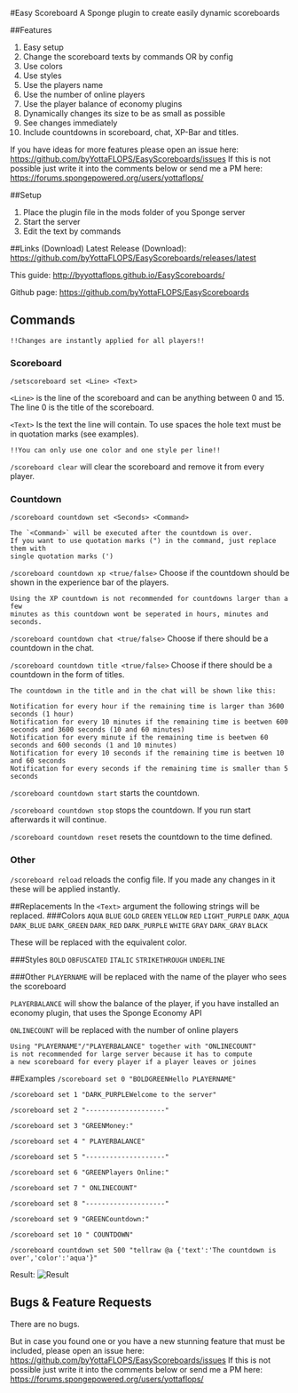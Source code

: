 #Easy Scoreboard
A Sponge plugin to create easily dynamic scoreboards

##Features
1. Easy setup
2. Change the scoreboard texts by commands OR by config
3. Use colors
4. Use styles
5. Use the players name
6. Use the number of online players
7. Use the player balance of economy plugins
8. Dynamically changes its size to be as small as possible
9. See changes immediately
10. Include countdowns in scoreboard, chat, XP-Bar and titles.

If you have ideas for more features please open an issue here:
https://github.com/byYottaFLOPS/EasyScoreboards/issues
If this is not possible just write it into the comments below or send me a PM here: 
https://forums.spongepowered.org/users/yottaflops/

##Setup
1. Place the plugin file in the mods folder
of you Sponge server
2. Start the server
3. Edit the text by commands

##Links (Download)
Latest Release (Download): https://github.com/byYottaFLOPS/EasyScoreboards/releases/latest

This guide: http://byyottaflops.github.io/EasyScoreboards/

Github page: https://github.com/byYottaFLOPS/EasyScoreboards

## Commands
    !!Changes are instantly applied for all players!!

### Scoreboard

`/setscoreboard set <Line> <Text>`

`<Line>` is the line of the scoreboard and can be anything between 0 and 15. The line 0 is the title of the scoreboard.

`<Text>` Is the text the line will contain. To use spaces the hole text must be in quotation marks (see examples).

    !!You can only use one color and one style per line!!

`/scoreboard clear` will clear the scoreboard and remove it from every player.

### Countdown

`/scoreboard countdown set <Seconds> <Command>`

    The `<Command>` will be executed after the countdown is over.
    If you want to use quotation marks (") in the command, just replace them with
    single quotation marks (')


`/scoreboard countdown xp <true/false>` Choose if the countdown should be shown in the experience bar of the players.

    Using the XP countdown is not recommended for countdowns larger than a few 
    minutes as this countdown wont be seperated in hours, minutes and seconds.

`/scoreboard countdown chat <true/false>` Choose if there should be a countdown in the chat.

`/scoreboard countdown title <true/false>` Choose if there should be a countdown in the form of titles.

    The countdown in the title and in the chat will be shown like this:
    
    Notification for every hour if the remaining time is larger than 3600 seconds (1 hour)
    Notification for every 10 minutes if the remaining time is beetwen 600 seconds and 3600 seconds (10 and 60 minutes)
    Notification for every minute if the remaining time is beetwen 60 seconds and 600 seconds (1 and 10 minutes)
    Notification for every 10 seconds if the remaining time is beetwen 10 and 60 seconds
    Notification for every seconds if the remaining time is smaller than 5 seconds


`/scoreboard countdown start` starts the countdown.

`/scoreboard countdown stop` stops the countdown. If you run start afterwards it will continue.

`/scoreboard countdown reset` resets the countdown to the time defined.


### Other

`/scoreboard reload` reloads the config file. If you made any changes in it these will be applied instantly.


##Replacements
In the `<Text>` argument the following strings will
be replaced.
###Colors
`AQUA`
`BLUE`
`GOLD`
`GREEN`
`YELLOW`
`RED`
`LIGHT_PURPLE`
`DARK_AQUA`
`DARK_BLUE`
`DARK_GREEN`
`DARK_RED`
`DARK_PURPLE`
`WHITE`
`GRAY`
`DARK_GRAY`
`BLACK`

These will be replaced with the equivalent color.

###Styles
`BOLD`
`OBFUSCATED`
`ITALIC`
`STRIKETHROUGH`
`UNDERLINE`

###Other
`PLAYERNAME` will be replaced with the name of the player
who sees the scoreboard

`PLAYERBALANCE` will show the balance of the player, if you have installed an economy plugin, that uses the Sponge Economy API

`ONLINECOUNT` will be replaced with the number of online players

    Using "PLAYERNAME"/"PLAYERBALANCE" together with "ONLINECOUNT"
    is not recommended for large server because it has to compute
    a new scoreboard for every player if a player leaves or joines

##Examples
`/scoreboard set 0 "BOLDGREENHello PLAYERNAME"`

`/scoreboard set 1 "DARK_PURPLEWelcome to the server"`

`/scoreboard set 2 "--------------------"`

`/scoreboard set 3 "GREENMoney:"`

`/scoreboard set 4 " PLAYERBALANCE"`

`/scoreboard set 5 "--------------------"`

`/scoreboard set 6 "GREENPlayers Online:"`

`/scoreboard set 7 " ONLINECOUNT"`

`/scoreboard set 8 "--------------------"`

`/scoreboard set 9 "GREENCountdown:"`

`/scoreboard set 10 " COUNTDOWN"`

`/scoreboard countdown set 500 "tellraw @a {'text':'The countdown is over','color':'aqua'}"`

Result:
![Result](https://github.com/byYottaFLOPS/EasyScoreboards/blob/master/screenshots/screenshot.png?raw=true)

## Bugs & Feature Requests
There are no bugs.

But in case you found one or you have a new stunning feature that must be included, please open an issue here: 
https://github.com/byYottaFLOPS/EasyScoreboards/issues
If this is not possible just write it into the comments below or send me a PM here:
https://forums.spongepowered.org/users/yottaflops/